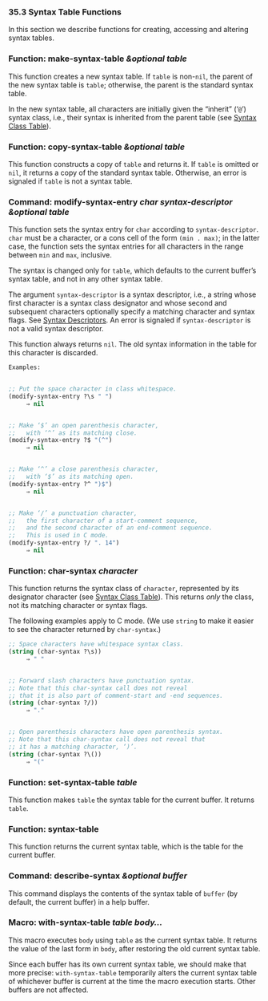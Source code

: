 

### 35.3 Syntax Table Functions

In this section we describe functions for creating, accessing and altering syntax tables.

### Function: **make-syntax-table** *\&optional table*

This function creates a new syntax table. If `table` is non-`nil`, the parent of the new syntax table is `table`; otherwise, the parent is the standard syntax table.

In the new syntax table, all characters are initially given the “inherit” (‘`@`’) syntax class, i.e., their syntax is inherited from the parent table (see [Syntax Class Table](Syntax-Class-Table.html)).

### Function: **copy-syntax-table** *\&optional table*

This function constructs a copy of `table` and returns it. If `table` is omitted or `nil`, it returns a copy of the standard syntax table. Otherwise, an error is signaled if `table` is not a syntax table.

### Command: **modify-syntax-entry** *char syntax-descriptor \&optional table*

This function sets the syntax entry for `char` according to `syntax-descriptor`. `char` must be a character, or a cons cell of the form `(min . max)`; in the latter case, the function sets the syntax entries for all characters in the range between `min` and `max`, inclusive.

The syntax is changed only for `table`, which defaults to the current buffer’s syntax table, and not in any other syntax table.

The argument `syntax-descriptor` is a syntax descriptor, i.e., a string whose first character is a syntax class designator and whose second and subsequent characters optionally specify a matching character and syntax flags. See [Syntax Descriptors](Syntax-Descriptors.html). An error is signaled if `syntax-descriptor` is not a valid syntax descriptor.

This function always returns `nil`. The old syntax information in the table for this character is discarded.

```lisp
Examples:
```

```lisp

;; Put the space character in class whitespace.
(modify-syntax-entry ?\s " ")
     ⇒ nil
```

```lisp
```

```lisp
;; Make ‘$’ an open parenthesis character,
;;   with ‘^’ as its matching close.
(modify-syntax-entry ?$ "(^")
     ⇒ nil
```

```lisp
```

```lisp
;; Make ‘^’ a close parenthesis character,
;;   with ‘$’ as its matching open.
(modify-syntax-entry ?^ ")$")
     ⇒ nil
```

```lisp
```

```lisp
;; Make ‘/’ a punctuation character,
;;   the first character of a start-comment sequence,
;;   and the second character of an end-comment sequence.
;;   This is used in C mode.
(modify-syntax-entry ?/ ". 14")
     ⇒ nil
```

### Function: **char-syntax** *character*

This function returns the syntax class of `character`, represented by its designator character (see [Syntax Class Table](Syntax-Class-Table.html)). This returns *only* the class, not its matching character or syntax flags.

The following examples apply to C mode. (We use `string` to make it easier to see the character returned by `char-syntax`.)

```lisp
;; Space characters have whitespace syntax class.
(string (char-syntax ?\s))
     ⇒ " "
```

```lisp
```

```lisp
;; Forward slash characters have punctuation syntax.
;; Note that this char-syntax call does not reveal
;; that it is also part of comment-start and -end sequences.
(string (char-syntax ?/))
     ⇒ "."
```

```lisp
```

```lisp
;; Open parenthesis characters have open parenthesis syntax.
;; Note that this char-syntax call does not reveal that
;; it has a matching character, ‘)’.
(string (char-syntax ?\())
     ⇒ "("
```

### Function: **set-syntax-table** *table*

This function makes `table` the syntax table for the current buffer. It returns `table`.

### Function: **syntax-table**

This function returns the current syntax table, which is the table for the current buffer.

### Command: **describe-syntax** *\&optional buffer*

This command displays the contents of the syntax table of `buffer` (by default, the current buffer) in a help buffer.

### Macro: **with-syntax-table** *table body…*

This macro executes `body` using `table` as the current syntax table. It returns the value of the last form in `body`, after restoring the old current syntax table.

Since each buffer has its own current syntax table, we should make that more precise: `with-syntax-table` temporarily alters the current syntax table of whichever buffer is current at the time the macro execution starts. Other buffers are not affected.
